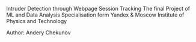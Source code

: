 Intruder Detection through Webpage Session Tracking
The final Project of ML and Data Analysis Specialisation form Yandex & Moscow Institute of Physics and Technology

Author: Andery Chekunov
